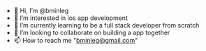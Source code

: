 - 👋 Hi, I’m @bminleg
- 👀 I’m interested in ios app development
- 🌱 I’m currently learning to be a full stack developer from scratch
- 💞️ I’m looking to collaborate on building a app together
- 📫 How to reach me "bminleg@gmail.com"

<!---
bminleg/bminleg is a ✨ special ✨ repository because its `README.md` (this file) appears on your GitHub profile.
You can click the Preview link to take a look at your changes.
--->
